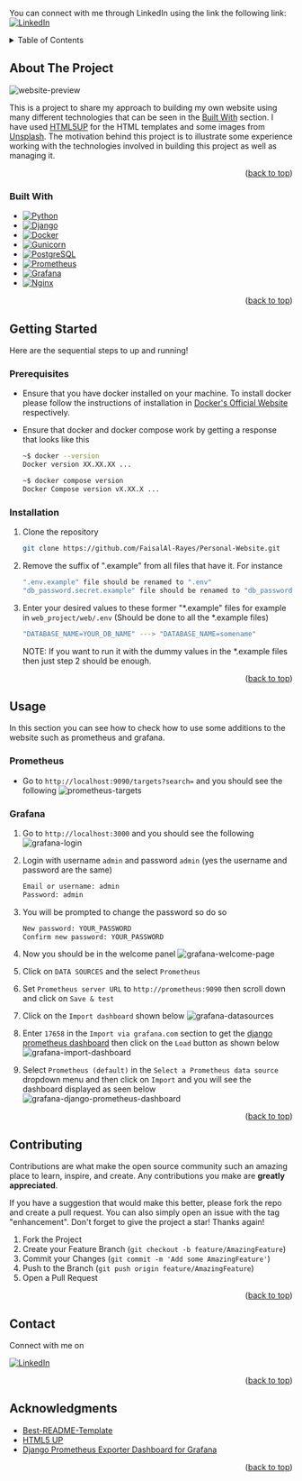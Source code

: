<a name="readme-top"></a>
<!--
*** Thanks for checking out the Best-README-Template. If you have a suggestion
*** that would make this better, please fork the repo and create a pull request
*** or simply open an issue with the tag "enhancement".
*** Don't forget to give the project a star!
*** Thanks again! Now go create something AMAZING! :D
-->



<!-- CONTACT ME -->
You can connect with me through LinkedIn using the link the following link: [![LinkedIn][linkedin-shield]][linkedin-url]

<!-- TABLE OF CONTENTS -->
<details>
  <summary>Table of Contents</summary>
  <ol>
    <li>
      <a href="#about-the-project">About The Project</a>
      <ul>
        <li><a href="#built-with">Built With</a></li>
      </ul>
    </li>
    <li>
      <a href="#getting-started">Getting Started</a>
      <ul>
        <li><a href="#prerequisites">Prerequisites</a></li>
        <li><a href="#installation">Installation</a></li>
      </ul>
    </li>
    <li>
      <a href="#usage">Usage</a>
      <ul>
        <li><a href="#prometheus">Prometheus</a></li>
        <li><a href="#grafana">Grafana</a></li>
      </ul>
    </li>
    <li><a href="#contributing">Contributing</a></li>
    <!-- <li><a href="#license">License</a></li> -->
    <li><a href="#contact">Contact</a></li>
    <li><a href="#acknowledgments">Acknowledgments</a></li>
  </ol>
</details>



<!-- ABOUT THE PROJECT -->
## About The Project

![website-preview][website-preview]<!-- (https://mydomain.com) -->

This is a project to share my approach to building my own website using many different technologies that can be seen in the <a href="#built-with">Built With</a> section. I have used  <a href="https://www.html5up.net/">HTML5UP</a> for the HTML templates and some images from <a href="https://www.unsplash.com/">Unsplash</a>. The motivation behind this project is to illustrate some experience working with the technologies involved in building this project as well as managing it.

<p align="right">(<a href="#readme-top">back to top</a>)</p>



### Built With

* [![Python][Python]][Python-url]
* [![Django][Django]][Django-url]
* [![Docker][Docker]][Docker-url]
* [![Gunicorn][Gunicorn]][Gunicorn-url]
* [![PostgreSQL][PostgreSQL]][PostgreSQL-url]
* [![Prometheus][Prometheus]][Prometheus-url]
* [![Grafana][Grafana]][Grafana-url]
* [![Nginx][Nginx]][Nginx-url]

<p align="right">(<a href="#readme-top">back to top</a>)</p>



<!-- GETTING STARTED -->
## Getting Started

Here are the sequential steps to up and running!

### Prerequisites

* Ensure that you have docker installed on your machine. To install docker please follow the instructions of installation in <a href="https://www.docker.com/">Docker's Official Website</a>
respectively.

* Ensure that docker and docker compose work by getting a response that looks like this
  ```sh
  ~$ docker --version
  Docker version XX.XX.XX ...
  ```
  ```sh
  ~$ docker compose version
  Docker Compose version vX.XX.X ...
  ```

### Installation

1. Clone the repository
   ```sh
   git clone https://github.com/FaisalAl-Rayes/Personal-Website.git
   ```

2. Remove the suffix of ".example" from all files that have it. For instance
   ```sh
   ".env.example" file should be renamed to ".env"
   "db_password.secret.example" file should be renamed to "db_password.secret"
   ```

3. Enter your desired values to these former "*.example" files for example in `web_project/web/.env` (Should be done to all the *.example files)
   ```sh
   "DATABASE_NAME=YOUR_DB_NAME" ---> "DATABASE_NAME=somename"
   ```
   NOTE:  If you want to run it with the dummy values in the *.example files then just step 2 should be enough.

<p align="right">(<a href="#readme-top">back to top</a>)</p>



<!-- USAGE EXAMPLES -->
## Usage

In this section you can see how to check how to use some additions to the website such as prometheus and grafana.

### Prometheus
* Go to `http://localhost:9090/targets?search=` and you should see the following
   ![prometheus-targets][prometheus-targets]

### Grafana
1. Go to `http://localhost:3000` and you should see the following
   ![grafana-login][grafana-login]

2. Login with username `admin` and password `admin` (yes the username and password are the same)
    ```sh
    Email or username: admin
    Password: admin
    ```

3. You will be prompted to change the password so do so
    ```sh
    New password: YOUR_PASSWORD
    Confirm new password: YOUR_PASSWORD
    ```

4. Now you should be in the welcome panel
    ![grafana-welcome-page][grafana-welcome-page]

5. Click on `DATA SOURCES` and the select `Prometheus`

6. Set `Prometheus server URL` to `http://prometheus:9090` then scroll down and click on `Save & test`

7. Click on the `Import dashboard` shown below
    ![grafana-datasources][grafana-datasources]

8. Enter `17658` in the `Import via grafana.com` section to get the <a href="https://grafana.com/grafana/dashboards/17658-django/">django prometheus dashboard</a> then click on the `Load` button as shown below
    ![grafana-import-dashboard][grafana-import-dashboard]

9. Select `Prometheus (default)` in the `Select a Prometheus data source` dropdown menu and then click on `Import` and you will see the dashboard displayed as seen below
    ![grafana-django-prometheus-dashboard][grafana-django-prometheus-dashboard]



<p align="right">(<a href="#readme-top">back to top</a>)</p>

<!-- CONTRIBUTING -->
## Contributing

Contributions are what make the open source community such an amazing place to learn, inspire, and create. Any contributions you make are **greatly appreciated**.

If you have a suggestion that would make this better, please fork the repo and create a pull request. You can also simply open an issue with the tag "enhancement".
Don't forget to give the project a star! Thanks again!

1. Fork the Project
2. Create your Feature Branch (`git checkout -b feature/AmazingFeature`)
3. Commit your Changes (`git commit -m 'Add some AmazingFeature'`)
4. Push to the Branch (`git push origin feature/AmazingFeature`)
5. Open a Pull Request

<p align="right">(<a href="#readme-top">back to top</a>)</p>



<!-- LICENSE 
## License

Distributed under the MIT License. See `LICENSE.txt` for more information.

<p align="right">(<a href="#readme-top">back to top</a>)</p>
-->


<!-- CONTACT -->
## Contact
Connect with me on 

[![LinkedIn][linkedin-shield]][linkedin-url]

<p align="right">(<a href="#readme-top">back to top</a>)</p>

<!-- ACKNOWLEDGMENTS -->
## Acknowledgments

* [Best-README-Template](https://github.com/othneildrew/Best-README-Template/)
* [HTML5 UP](https://www.html5up.net/)
* [Django Prometheus Exporter Dashboard for Grafana](https://www.grafana.com/grafana/dashboards/17658-django/)

<p align="right">(<a href="#readme-top">back to top</a>)</p>



<!-- MARKDOWN LINKS & IMAGES -->
<!-- https://www.markdownguide.org/basic-syntax/#reference-style-links -->

[linkedin-shield]: https://img.shields.io/badge/linkedin-0769AD?style=for-the-badge&logo=linkedin&logoColor=white
[linkedin-url]: https://linkedin.com/in/faisalalrayyess

[website-preview]: readme_images/Website/preview.png
[prometheus-targets]: readme_images/Prometheus/targets.png
[grafana-login]: readme_images/Grafana//login.png
[grafana-dashboard]: readme_images/Grafana//dashboard.png
[grafana-welcome-page]: readme_images/Grafana//welcome_page.png
[grafana-datasources]: readme_images/Grafana//datasources.png
[grafana-import-dashboard]: readme_images/Grafana//import_dashboard.png
[grafana-django-prometheus-dashboard]: readme_images/Grafana//django_prometheus_dashboard.png

[Python]: https://img.shields.io/badge/python-306998?style=for-the-badge&logo=python&logoColor=white
[Python-url]: https://www.python.org/

[Django]: https://img.shields.io/badge/django-092e20?style=for-the-badge&logo=django&logoColor=white
[Django-url]: https://www.djangoproject.com/

[Docker]: https://img.shields.io/badge/docker-0769AD?style=for-the-badge&logo=docker&logoColor=white
[Docker-url]: https://www.docker.com/

[Prometheus]: https://img.shields.io/badge/prometheus-f4581e?style=for-the-badge&logo=prometheus&logoColor=white
[Prometheus-url]: https://www.prometheus.io/

[Nginx]: https://img.shields.io/badge/ngnix-009900?style=for-the-badge&logo=nginx&logoColor=white
[Nginx-url]: https://www.nginx.com/

[Grafana]: https://img.shields.io/badge/grafana-000000?style=for-the-badge&logo=grafana&logoColor=orange
[Grafana-url]: https://www.grafana.com/

[PostgreSQL]: https://img.shields.io/badge/postgresql-0064a5?style=for-the-badge&logo=postgresql&logoColor=white
[PostgreSQL-url]: https://www.postgresql.org/

[Gunicorn]: https://img.shields.io/badge/gunicorn-309421?style=for-the-badge&logo=gunicorn&logoColor=white
[Gunicorn-url]: https://jquery.com 